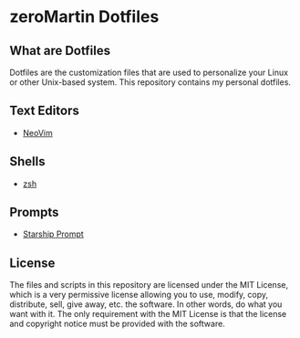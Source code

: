 # zeroMartin Dotfiles
## What are Dotfiles
Dotfiles are the customization files that are used to personalize your Linux or other Unix-based system. This repository contains my personal dotfiles.

## Text Editors
- [NeoVim]

## Shells
- [zsh]

## Prompts
- [Starship Prompt]

## License
The files and scripts in this repository are licensed under the MIT License, which is a very permissive license allowing you to use, modify, copy, distribute, sell, give away, etc. the software. In other words, do what you want with it. The only requirement with the MIT License is that the license and copyright notice must be provided with the software.

[//]: # 

   [NeoVim]: <https://github.com/zeroMartin/Dotfiles/tree/main/nvim>
   [zsh]: <https://github.com/zeroMartin/Dotfiles/blob/main/.zshrc>
   [Starship Prompt]: <https://github.com/zeroMartin/Dotfiles/blob/main/startship.toml>
   
   
 
